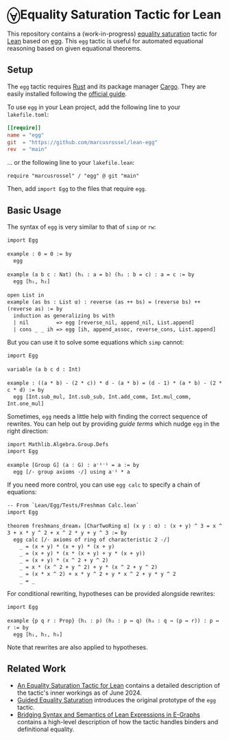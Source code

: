 # <img src="Docs/icon.png" alt="lean-egg logo" height="38" align="left"> Equality Saturation Tactic for Lean

This repository contains a (work-in-progress) [equality saturation](https://arxiv.org/abs/1012.1802) tactic for [Lean](https://lean-lang.org) based on [egg](https://egraphs-good.github.io). This `egg` tactic is useful for automated equational reasoning based on given equational theorems. 

## Setup

The `egg` tactic requires [Rust](https://www.rust-lang.org) and its package manager [Cargo](https://doc.rust-lang.org/cargo/). 
They are easily installed following the [official guide](https://doc.rust-lang.org/cargo/getting-started/installation.html).

To use `egg` in your Lean project, add the following line to your `lakefile.toml`:

```toml
[[require]]
name = "egg"
git  = "https://github.com/marcusrossel/lean-egg"
rev  = "main"
```

... or the following line to your `lakefile.lean`:

```lean
require "marcusrossel" / "egg" @ git "main"
```

Then, add `import Egg` to the files that require `egg`.

## Basic Usage

The syntax of `egg` is very similar to that of `simp` or `rw`:

```lean
import Egg

example : 0 = 0 := by
  egg

example (a b c : Nat) (h₁ : a = b) (h₂ : b = c) : a = c := by
  egg [h₁, h₂]

open List in
example (as bs : List α) : reverse (as ++ bs) = (reverse bs) ++ (reverse as) := by
  induction as generalizing bs with
  | nil         => egg [reverse_nil, append_nil, List.append]
  | cons _ _ ih => egg [ih, append_assoc, reverse_cons, List.append]
```

But you can use it to solve some equations which `simp` cannot:

```lean
import Egg

variable (a b c d : Int)

example : ((a * b) - (2 * c)) * d - (a * b) = (d - 1) * (a * b) - (2 * c * d) := by
  egg [Int.sub_mul, Int.sub_sub, Int.add_comm, Int.mul_comm, Int.one_mul]
```

Sometimes, `egg` needs a little help with finding the correct sequence of rewrites.
You can help out by providing _guide terms_ which nudge `egg` in the right direction:

```lean
import Mathlib.Algebra.Group.Defs
import Egg

example [Group G] (a : G) : a⁻¹⁻¹ = a := by
  egg [/- group axioms -/] using a⁻¹ * a
```

If you need more control, you can use `egg calc` to specify a chain of equations:

```lean
-- From `Lean/Egg/Tests/Freshman Calc.lean`
import Egg

theorem freshmans_dream₃ [CharTwoRing α] (x y : α) : (x + y) ^ 3 = x ^ 3 + x * y ^ 2 + x ^ 2 * y + y ^ 3 := by
  egg calc [/- axioms of ring of characteristic 2 -/]
    _ = (x + y) * (x + y) * (x + y)
    _ = (x + y) * (x * (x + y) + y * (x + y))
    _ = (x + y) * (x ^ 2 + y ^ 2)
    _ = x * (x ^ 2 + y ^ 2) + y * (x ^ 2 + y ^ 2)
    _ = (x * x ^ 2) + x * y ^ 2 + y * x ^ 2 + y * y ^ 2
    _ = _
```

For conditional rewriting, hypotheses can be provided alongside rewrites:

```lean
import Egg

example {p q r : Prop} (h₁ : p) (h₂ : p ↔ q) (h₃ : q → (p ↔ r)) : p ↔ r := by
  egg [h₁, h₂, h₃]
```

Note that rewrites are also applied to hypotheses.

## Related Work

* [An Equality Saturation Tactic for Lean](https://cfaed.tu-dresden.de/files/Images/people/chair-cc/theses/2407_Rossel_MA.pdf) contains a detailed description of the tactic's inner workings as of June 2024.
* [Guided Equality Saturation](https://dl.acm.org/doi/10.1145/3632900) introduces the original prototype of the `egg` tactic.
* [Bridging Syntax and Semantics of Lean Expressions in E-Graphs](http://arxiv.org/abs/2405.10188) contains a high-level description of how the tactic handles binders and definitional equality. 

